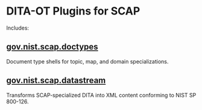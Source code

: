 # DITA-OT Plugins for SCAP

Includes:

## [gov.nist.scap.doctypes](gov.nist.scap.doctypes)
Document type shells for topic, map, and domain specializations.

## [gov.nist.scap.datastream](gov.nist.scap.datastream)
Transforms SCAP-specialized DITA into XML content conforming to NIST SP 800-126.